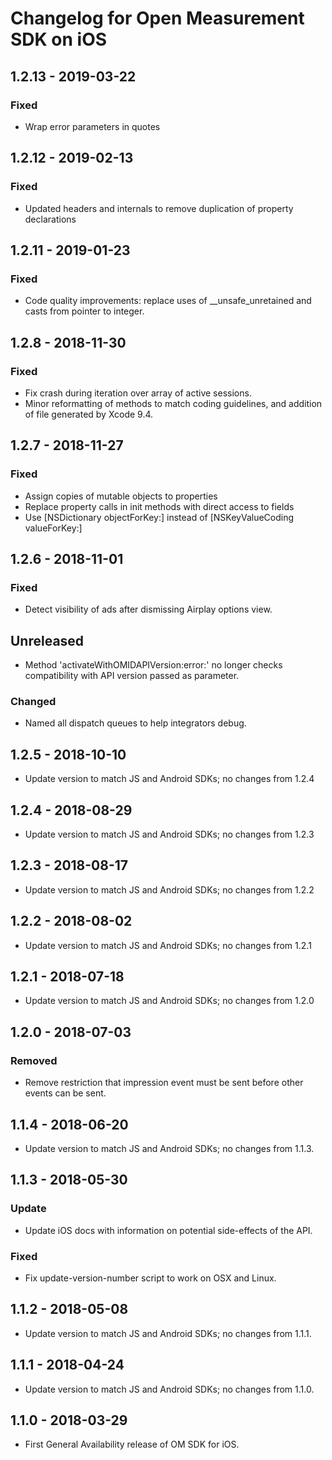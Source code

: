 # Changelog for Open Measurement SDK on iOS

## 1.2.13 - 2019-03-22
### Fixed
- Wrap error parameters in quotes

## 1.2.12 - 2019-02-13
### Fixed
- Updated headers and internals to remove duplication of property declarations

## 1.2.11 - 2019-01-23
### Fixed
- Code quality improvements: replace uses of __unsafe_unretained and casts from pointer to integer.

## 1.2.8 - 2018-11-30
### Fixed
- Fix crash during iteration over array of active sessions.
- Minor reformatting of methods to match coding guidelines, and addition of file generated by Xcode 9.4.

## 1.2.7 - 2018-11-27
### Fixed
- Assign copies of mutable objects to properties
- Replace property calls in init methods with direct access to fields
- Use [NSDictionary objectForKey:] instead of [NSKeyValueCoding valueForKey:]

## 1.2.6 - 2018-11-01
### Fixed
- Detect visibility of ads after dismissing Airplay options view.

## Unreleased
- Method 'activateWithOMIDAPIVersion:error:' no longer checks compatibility with API version passed as parameter.

### Changed
- Named all dispatch queues to help integrators debug.

## 1.2.5 - 2018-10-10
- Update version to match JS and Android SDKs; no changes from 1.2.4

## 1.2.4 - 2018-08-29
- Update version to match JS and Android SDKs; no changes from 1.2.3

## 1.2.3 - 2018-08-17
- Update version to match JS and Android SDKs; no changes from 1.2.2

## 1.2.2 - 2018-08-02
- Update version to match JS and Android SDKs; no changes from 1.2.1

## 1.2.1 - 2018-07-18
- Update version to match JS and Android SDKs; no changes from 1.2.0

## 1.2.0 - 2018-07-03
### Removed
- Remove restriction that impression event must be sent before other events can be sent.

## 1.1.4 - 2018-06-20
- Update version to match JS and Android SDKs; no changes from 1.1.3.

## 1.1.3 - 2018-05-30

### Update
- Update iOS docs with information on potential side-effects of the API.

### Fixed
- Fix update-version-number script to work on OSX and Linux.

## 1.1.2 - 2018-05-08
- Update version to match JS and Android SDKs; no changes from 1.1.1.

## 1.1.1 - 2018-04-24
- Update version to match JS and Android SDKs; no changes from 1.1.0.

## 1.1.0 - 2018-03-29
- First General Availability release of OM SDK for iOS.
